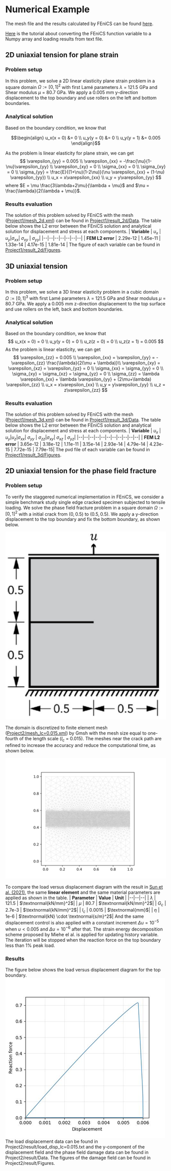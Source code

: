# Numerical Example
The mesh file and the results calculated by FEniCS can be found [here](https://github.com/YuxiangGao0321/FEniCS_tutorial_2023/tree/main/Model_intercomparison).

[Here](https://github.com/YuxiangGao0321/FEniCS_tutorial_2023/blob/main/Tutorial/FEniCS2Numpy.md) is the tutorial about converting the FEniCS function variable to a Numpy array and loading results from text file.
## 2D uniaxial tension for plane strain
### Problem setup
In this problem, we solve a 2D linear elasticity plane strain problem in a square domain $\Omega := [0,1]^2$ with first Lamé parameters $\lambda$  = 121.5 GPa and Shear modulus $\mu$ = 80.7 GPa. We apply a 0.005 mm y-direction displacement to the top boundary and use rollers on the left and bottom boundaries.

### Analytical solution
Based on the boundary condition, we know that

$$\begin{align}
u_x(x = 0) &= 0 \\
u_y(y = 0) &= 0 \\
u_y(y = 1) &= 0.005
\end{align}$$

As the problem is linear elasticity for plane strain, we can get
$$
\varepsilon_{yy} =  0.005 \\
\varepsilon_{xx} = -\frac{\nu}{1-\nu}\varepsilon_{yy} \\
\varepsilon_{xy} = 0 \\
\sigma_{xx} = 0 \\
\sigma_{xy} = 0 \\
\sigma_{yy} = \frac{E}{(1+\nu)(1-2\nu)}(\nu \varepsilon_{xx} + (1-\nu) \varepsilon_{yy}) \\
u_x = x\varepsilon_{xx} \\
u_y = y\varepsilon_{yy}
$$
where $E = \mu \frac{3\lambda+2\mu}{\lambda + \mu}$ and $\nu = \frac{\lambda}{2(\lambda + \mu)}$.
###  Results evaluation
The solution of this problem solved by FEniCS with the mesh ([Project1/mesh_2d.xml](https://github.com/YuxiangGao0321/FEniCS_tutorial_2023/blob/main/Model_intercomparison/Project1/mesh_2d.xml)) can be found in [Project1/result_2d/Data](https://github.com/YuxiangGao0321/FEniCS_tutorial_2023/tree/main/Model_intercomparison/Project1/result_2d/Data). The table below shows the L2 error between the FEniCS solution and analytical solution for displacement and stress at each components.
| **Variable** | $u_x$ | $u_y$|$\sigma_{xx}$| $\sigma_{xy}$ | $\sigma_{yy}$|
|--|--|--|--|--|--|--|
| **FEM L2 error** | 2.29e-12 | 1.45e-11 | 1.33e-14 | 4.17e-15 | 1.81e-14 |
The figure of each variable can be found in [Project1/result_2d/Figures](https://github.com/YuxiangGao0321/FEniCS_tutorial_2023/tree/main/Model_intercomparison/Project1/result_2d/Figures).

## 3D uniaxial tension
### Problem setup
In this problem, we solve a 3D linear elasticity problem in a cubic domain $\Omega := [0,1]^3$ with first Lamé parameters $\lambda$  = 121.5 GPa and Shear modulus $\mu$ = 80.7 GPa. We apply a 0.005 mm z-direction displacement to the top surface and use rollers on the left, back and bottom boundaries.

### Analytical solution
Based on the boundary condition, we know that
$$
u_x(x = 0) = 0 \\
u_y(y = 0) = 0 \\
u_z(z = 0) = 0 \\
u_z(z = 1) = 0.005
$$
As the problem is linear elasticity, we can get
$$
\varepsilon_{zz} =  0.005 \\
\varepsilon_{xx} = \varepsilon_{yy} =  -\varepsilon_{zz} \frac{\lambda}{2(\mu + \lambda)}\\
\varepsilon_{xy} = \varepsilon_{xz} = \varepsilon_{yz} = 0 \\
\sigma_{xx} = \sigma_{yy} = 0 \\
\sigma_{xy} = \sigma_{xz} = \sigma_{yz} = 0 \\
\sigma_{zz} = \lambda \varepsilon_{xx} + \lambda \varepsilon_{yy}  + (2\mu+\lambda) \varepsilon_{zz} \\
u_x = x\varepsilon_{xx} \\
u_y = y\varepsilon_{yy} \\
u_z = z\varepsilon_{zz}
$$
###  Results evaluation
The solution of this problem solved by FEniCS with the mesh ([Project1/mesh_3d.xml](https://github.com/YuxiangGao0321/FEniCS_tutorial_2023/blob/main/Model_intercomparison/Project1/mesh_3d.xml)) can be found in [Project1/result_3d/Data](https://github.com/YuxiangGao0321/FEniCS_tutorial_2023/tree/main/Model_intercomparison/Project1/result_3d/Data). The table below shows the L2 error between the FEniCS solution and analytical solution for displacement and stress at each components.
| **Variable** | $u_x$ | $u_y$|$u_z$|$\sigma_{xx}$| $\sigma_{yy}$ | $\sigma_{zz}$|$\sigma_{xy}$| $\sigma_{xz}$ | $\sigma_{yz}$|
|--|--|--|--|--|--|--|--|--|--|--|
| **FEM L2 error** | 3.65e-12 | 3.18e-12 | 1.11e-11 | 3.15e-14 | 2.93e-14 | 4.79e-14 | 4.23e-15 | 7.72e-15 | 7.79e-15|
The pvd file of each variable can be found in [Project1/result_3d/Figures](https://github.com/YuxiangGao0321/FEniCS_tutorial_2023/tree/main/Model_intercomparison/Project1/result_3d/Figures).

## 2D uniaxial tension for the phase field fracture
### Problem setup
To verify the staggered numerical implementation in FEniCS, we consider a simple benchmark study single edge cracked specimen subjected to tensile loading. We solve the phase field fracture problem in a square domain $\Omega := [0,1]^2$ with a initial crack from $(0,0.5)$ to $(0.5,0.5)$. We apply a y-direction displacement to the top boundary and fix the bottom boundary, as shown below.

![Schematic diagram of the specimen and the boundary conditions](https://github.com/YuxiangGao0321/FEniCS_tutorial_2023/blob/main/figs/PhaseFieldDomain.jpg?raw=true)

The domain is discretized to finite element mesh ([Project2/mesh_lc=0.015.xml](https://github.com/YuxiangGao0321/FEniCS_tutorial_2023/blob/main/Model_intercomparison/Project2/mesh_lc=0.015.xml)) by Gmsh with the mesh size equal to one-fourth of the length scale ($l_c$ = 0.015). The meshes near the crack path are refined to increase the accuracy and reduce the computational time, as shown below.

![Finite element mesh for $l_c$ = 0.015](https://github.com/YuxiangGao0321/FEniCS_tutorial_2023/blob/main/figs/mesh_lc=0.015.jpg?raw=true)

To compare the load versus displacement diagram with the result in [Sun et al. (2021)](https://www.sciencedirect.com/science/article/pii/S2352431621000626), the same **linear element** and the same material parameters are applied as shown in the table. 
| **Parameter** | **Value** | **Unit** |
|--|--|--|
| $\lambda$ | 121.5 | $\textnormal{kN/mm}^2$|
| $\mu$ | 80.7 | $\textnormal{kN/mm}^2$|
| $G_c$ | 2.7e-3 | $\textnormal{kN/mm}^2$|
| $l_c$ | 0.0015 | $\textnormal{mm}$|
| $\eta$ | 1e-6 | $\textnormal{kN} \cdot \textnormal{s/m}^2$|
And the same displacement control is also applied with a constant increment $\Delta u = 10^{-5}$ when $u<0.005$ and $\Delta u = 10^{-6}$ after that. The strain energy decomposition scheme proposed by Miehe el al. is applied for updating history variable. The iteration will be stopped when the reaction force on the top boundary less than 1% peak load.

### Results
The figure below shows the load versus displacement diagram for the top boundary.
![ the load versus displacement diagram for the top boundary](https://github.com/YuxiangGao0321/FEniCS_tutorial_2023/blob/main/figs/Load-disp%28lc=0.0015%29.jpg?raw=true)
The load displacement data can be found in Project2/result/load_disp_lc=0.015.txt and the y-component of the displacement field and the phase field damage data can be found in Project2/result/Data. The figures of the damage field can be found in Project2/result/Figures.
